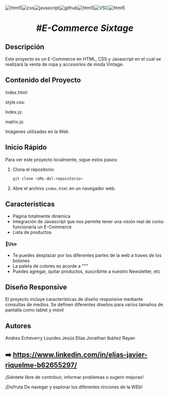 

![html5](https://img.shields.io/badge/HTML5-E34F26?style=for-the-badge&logo=html5&logoColor=white)![css](https://img.shields.io/badge/CSS3-1572B6?style=for-the-badge&logo=css3&logoColor=white)![javascript](https://img.shields.io/badge/JavaScript-323330?style=for-the-badge&logo=javascript&logoColor=F7DF1E)![github](https://img.shields.io/badge/GitHub-100000?style=for-the-badge&logo=github&logoColor=white)![html5](https://img.shields.io/badge/Canva-%2300C4CC.svg?&style=for-the-badge&logo=Canva&logoColor=white)![VSC](	https://img.shields.io/badge/Visual_Studio-5C2D91?style=for-the-badge&logo=visual%20studio&logoColor=white)![html5](https://img.shields.io/badge/Linux_Mint-87CF3E?style=for-the-badge&logo=linux-mint&logoColor=white)

<h1 align="center"><em> #E-Commerce Sixtage</em>  </h1>


## Descripción
Este proyecto es un E-Commerce en HTML, CSS y Javascript en el cual se realizará la venta de ropa y accesorios de moda Vintage.

## Contenido del Proyecto
index.html: 

style.css: 

Index.js: 

matrix.js: 

 Imágenes utilizadas en la Web


## Inicio Rápido
Para ver este proyecto localmente, sigue estos pasos:

1. Clona el repositorio:
    ```bash
    git clone <URL-del-repositorio>
    ```
2. Abre el archivo `index.html` en un navegador web.

## Características
- Página totalmente dinámica
- Integración de Javascript que nos permite tener una visión real de como funcionaría un E-Commerce
- Lista de productos

#### :hammer:Uso
- Te puedes desplazar por los diferentes partes de la web a traves de los botones 
- La paleta de colores es acorde a """
- Puedes agregar, quitar productos, suscribirte a nuestro Newsletter, etc


## Diseño Responsive
El proyecto incluye características de diseño responsive mediante consultas de medios. Se definen diferentes diseños para varios tamaños de pantalla como tablet y móvil

## Autores
Andres Echeverry
Lourdes
Jesús
Elías 
Jonathan Ibáñez
Rayan
## :arrow_right: https://www.linkedin.com/in/elias-javier-riquelme-b62655297/

¡Siéntete libre de contribuir, informar problemas o sugerir mejoras!

¡Disfruta De navegar y explorar los diferentes rincones de la WEb!
